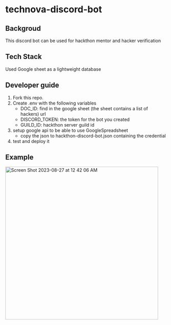 # technova-discord-bot
## Backgroud
This discord bot can be used for hackthon mentor and hacker verification

## Tech Stack
Used Google sheet as a lightweight database

## Developer guide
1. Fork this repo.
2. Create .env with the following variables
   - DOC_ID: find in the google sheet (the sheet contains a list of hackers) url
   - DISCORD_TOKEN: the token for the bot you created
   - GUILD_ID: hackthon server guild id
3. setup google api to be able to use GoogleSpreadsheet
   - copy the json to hackthon-discord-bot.json containing the credential
4. test and deploy it

## Example
  
<img width="477" alt="Screen Shot 2023-08-27 at 12 42 06 AM" src="https://github.com/yulongkelly/technova-discord-bot/assets/51765788/32f56fa4-a03f-4d79-bdcf-5278848b72fb">